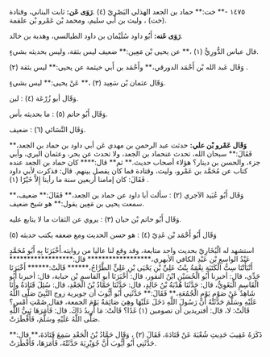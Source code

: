 ١٤٧٥ -** خت:** حماد بن الجعد الهذلي البَصْرِيّ (٤) .**رَوَى عَن:** ثابت البناني، وقتادة (خت) ، وليث بن أَبي سليم، ومحمد بْن عَمْرو بْن علقمة.

**رَوَى عَنه:** أَبُو داود سُلَيْمان بن داود الطيالسي، وهدبة بن خالد.

قال عباس الدُّورِيُّ (١) ،** عن يحيى بْن مَعِين:** ضعيف ليس بثقة، وليس بحديثه بشيءٍ.

وَقَال عَبد الله بْن أَحْمَد الدورقي،** وأَحْمَد بن أَبي خيثمة عن يحيى:** ليس بثقة (٢) .

وَقَال عثمان بْن سَعِيد (٣) ،** عَنْ يحيى:** ليس بشيءٍ.

وَقَال أبو زُرْعَة (٤) : لين.

وَقَال أَبُو حاتم (٥) : ما بحديثه بأس.

وَقَال النَّسَائي (٦) : ضعيف.

**وَقَال عَمْرو بْن علي:** حدثت عبد الرحمن بن مهدي عَن أبي داود بن حماد بن الجعد،** فَقَالَ:** سبحان الله، تحدث عنحماد بن الجعد، ولا تحدث عن بحر، وعثمان البري، وأبي جزء، والحسن بن دينار؟ هؤلاء أصحاب حديث.** ثم** قال:**** كان حماد بن الجعد عنده كتاب عن مُحَمَّد بن عَمْرو، وليث، وقتادة فما كان يفصل بينهم. قال: فذكرت لأبي داود فَقَالَ: كان إمامنا أربعين سنة ما رأينا إِلاَّ خَيْرًا (١) .

وَقَال أَبُو عُبَيد الآجري (٢) : سألت أبا داود عن حماد بن الجعد،** فَقَالَ:** ضعيف،** سمعت يحيى بن مَعِين يقول:** هو شيخ ضعيف.

وَقَال أَبُو حاتم بْن حبان (٣) : يروي عن الثقات ما لا يتابع عليه.

وَقَال أَبُو أَحْمَد بْن عَدِيّ (٤) : هو حسن الحديث ومع ضعفه يكتب حديثه (٥)

استشهد له الْبُخَارِيّ بحديث واحد متابعة، وقد وقع لنا عاليا من روايته.أَخْبَرَنَا بِهِ أَبُو مُحَمَّدٍ عَبْدُ الواسع بْن عَبْدِ الكافي الأبهري،****************** قال:****************** أَنْبَأَتْنَا سِتُّ الْكَتَبَةِ نِعْمَةُ بِنْتُ عَلِيِّ بْنِ يَحْيَى بْنِ عَلِيٍّ الطَّرَّاحُ،****** قَالَتْ:****** أَخْبَرَنَا جَدِّي، قال: أخبرنا أَبُو الْحُسَيْنِ ابْنُ النقور، قال: أَخْبَرَنَا أبو القاسم بْن حبابة، قال: أخبرنا أَبُو الْقَاسِمِ الْبَغَوِيُّ، قال: حَدَّثَنَا هُدْبَةُ بْنُ خَالِدٍ، قال: حَدَّثَنَا حَمَّادُ بْنُ الْجَعْدِ، قال: سُئِلَ قَتَادَةُ وأَنَا شَاهِدٌ عَنْ صَوْمِ يَوْمِ الْجُمُعَةِ،** فَقَالَ:** حَدَّثَنِي أَبُو أَيُّوبَ أن جويرية زوج النَّبِيّ صَلَّى اللَّهُ عَلَيْهِ وسَلَّمَ حَدَّثَتْهُ أَنَّ رَسُولَ اللَّهِ دَخَلَ عَلَيْهَا وهِيَ صَائِمَةٌ يَوْمَ الجمعة، فقال صُمْتِ أَمْسِ؟ قَالَتْ: لا، قال: أفتريدين أن تصومين (١) غَدًا؟ قَالَتْ: مَا أُرِيدُ ذَاكَ. قال: فَأَمَرَهَا نَبِيُّ اللَّهِ صَلَّى اللَّهُ عَلَيْهِ وسَلَّمَ، فَأَفْطَرَتْ.

ذَكَرَهُ عَقِيبَ حَدِيثِ شُعْبَةَ عَنْ قَتَادَةَ، فَقَالَ (٢) ، وَقَال حَمَّادُ بْنُ الْجَعْدِ سَمِعَ قَتَادَةَ،** قال:** حَدَّثَنِي أَبُو أَيُّوبَ أَنَّ جُوَيْرِيَةَ حَدَّثَتْهُ، فَأَمَرَهَا، فَأَفْطَرَتْ.